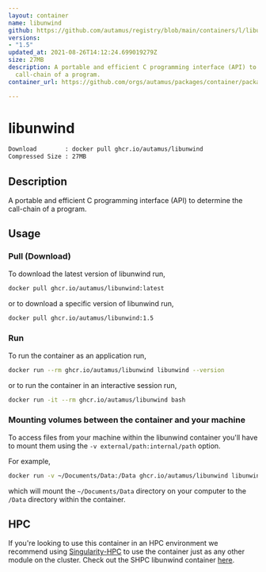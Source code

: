 ```yaml
---
layout: container
name: libunwind
github: https://github.com/autamus/registry/blob/main/containers/l/libunwind/spack.yaml
versions:
- "1.5"
updated_at: 2021-08-26T14:12:24.699019279Z
size: 27MB
description: A portable and efficient C programming interface (API) to determine the
  call-chain of a program.
container_url: https://github.com/orgs/autamus/packages/container/package/libunwind

---
```

# libunwind
```bash 
Download        : docker pull ghcr.io/autamus/libunwind
Compressed Size : 27MB
```

## Description
A portable and efficient C programming interface (API) to determine the call-chain of a program.

## Usage
### Pull (Download)
To download the latest version of libunwind run,

```bash
docker pull ghcr.io/autamus/libunwind:latest
```

or to download a specific version of libunwind run,

```bash
docker pull ghcr.io/autamus/libunwind:1.5
```
### Run
To run the container as an application run,
```bash
docker run --rm ghcr.io/autamus/libunwind libunwind --version
```

or to run the container in an interactive session run,
```bash
docker run -it --rm ghcr.io/autamus/libunwind bash
```

### Mounting volumes between the container and your machine
To access files from your machine within the libunwind container you'll have to mount them using the `-v external/path:internal/path` option.

For example,
```bash
docker run -v ~/Documents/Data:/Data ghcr.io/autamus/libunwind libunwind /Data/myData.csv
```
which will mount the `~/Documents/Data` directory on your computer to the `/Data` directory within the container.

## HPC
If you're looking to use this container in an HPC environment we recommend using [Singularity-HPC](https://singularity-hpc.readthedocs.io) to use the container just as any other module on the cluster. Check out the SHPC libunwind container [here](https://singularityhub.github.io/singularity-hpc/r/ghcr.io-autamus-libunwind/).